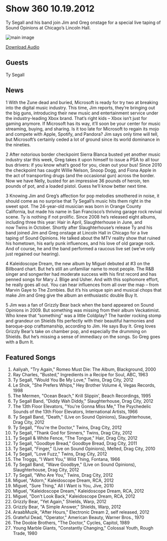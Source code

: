 # Show 360 10.19.2012
Ty Segall and his band join Jim and Greg onstage for a special live taping of Sound Opinions at Chicago’s Lincoln Hall.

![main image](http://www.soundopinions.org/images/2012/tysegall.jpg)

[Download Audio](http://audio.soundopinions.org/streams/2012/10/so_20121019.m3u)

## Guests
Ty Segall

## News
1 With the Zune dead and buried, Microsoft is ready for try two at breaking into the digital music industry. This time, Jim reports, they’re bringing out the big guns, introducing their new music and entertainment service under the industry-leading Xbox brand. That’s right kids – Xbox isn’t just for gaming anymore. If Microsoft has its way, it’ll soon be your center for music streaming, buying, and sharing. Is it too late for Microsoft to regain its mojo and compete with Apple, Spotify, and Pandora? Jim says only time will tell, but Microsoft’s certainly ceded a lot of ground since its world dominance in the nineties.

2 After notorious border checkpoint Sierra Blanca busted yet another music industry star this week, Greg takes it upon himself to issue a PSA to all tour bus drivers: if you know what’s good for you, clean out your bus! Since 2010 the checkpoint has caught Willie Nelson, Snoop Dogg, and Fiona Apple in the act of transporting drugs (and the occasional gun) across the border. Now we have Nelly, busted for an impressive 36 pounds of heroin, ten pounds of pot, and a loaded pistol. Guess he’ll know better next time.

3 Knowing Jim and Greg’s affection for pop melodies smothered in noise, it should come as no surprise that Ty Segall’s music hits them right in the sweet spot. The 24-year-old musician was born in Orange County California, but made his name in San Francisco’s thriving garage rock revival scene. Ty is nothing if not prolific. Since 2008 he’s released eight albums, including three this year: Hair in April, Slaughterhouse in June, and now Twins in October. Shortly after Slaughterhouse’s release Ty and his band joined Jim and Greg onstage at Lincoln Hall in Chicago for a live taping of Sound Opinions. He talked about the MTV reality show that ruined his hometown, his early punk influences, and his love of old garage rock. And of course, he and the band performed a raucous live set (we’ve only just regained our hearing).

4 Kaleidoscope Dream, the new album by Miguel debuted at #3 on the Billboard chart. But he’s still an unfamiliar name to most people. The R&B singer and songwriter had moderate success with his first record and has penned songs for Mary J. Blige and Usher. And with this sophomore effort, he really goes all out. You can hear influences from all over the map – from Marvin Gaye to The Zombies. But it’s his unique spin and musical chops that make Jim and Greg give the album an enthusiastic double Buy It.

5 Jim was a fan of Grizzly Bear back when the band appeared on Sound Opinions in 2009. But something was missing from their album Veckatimist. Who knew that “something” was a little Coldplay? The harder rocking stomp and grandeur on Shields fits perfectly with their beautiful harmonies and baroque-pop craftsmanship, according to Jim. He says Buy It. Greg loves Grizzly Bear’s take on chamber pop, and especially the drumming on Shields. But he’s missing a sense of immediacy on the songs. So Greg goes with a Burn It.

                                                                

## Featured Songs
1. Aaliyah, "Try Again," Romeo Must Die: The Album, Blackground, 2000
2. Ray Charles, "Busted," Ingredients in a Recipe for Soul, ABC, 1963
3. Ty Segall, "Would You Be My Love," Twins, Drag City, 2012
4. Le Shok, "She Prefers Whips," Hey Brother Volume 4, Vegas Records, 1998
5. The Mermen, "Ocean Beach," Krill Slippin', Beach Recordings, 1995
6. Ty Segall Band, "Diddy Wah Diddy," Slaughterhouse, Drag City, 2012
7. The 13th Floor Elevators, "You're Gonna Miss Me," The Psychedelic Sounds of the 13th Floor Elevators, International Artists, 1966
8. Ty Segall Band, "Death," (Live on Sound Opinions), Slaughterhouse, Drag City, 2012
9. Ty Segall, "You're the Doctor," Twins, Drag City, 2012
10. Ty Segall, "Thank God for Sinners," Twins, Drag City, 2012
11. Ty Segall & White Fence, "The Tongue," Hair, Drag City, 2012
12. Ty Segall, "Goodbye Bread," Goodbye Bread, Drag City, 2011
13. Ty Segall, "Finger," (Live on Sound Opinions), Melted, Drag City, 2010
14. Ty Segall, "Love Fuzz," Twins, Drag City, 2012
15. The Troggs, "I Want You," Wild Thing, Fontana, 1966
16. Ty Segall Band, "Wave Goodbye," (Live on Sound Opinions), Slaughterhouse, Drag City, 2012
17. Ty Segall, "Who Are You," Twins, Drag City, 2012
18. Miguel, "Adorn," Kaleidoscope Dream, RCA, 2012
19. Miguel, "Sure Thing," All I Want is You, Jive, 2010
20. Miguel, "Kaleidoscope Dream," Kaleidoscope Dream, RCA, 2012
21. Miguel, "Don't Look Back," Kaleidoscope Dream, RCA, 2012
22. Grizzly Bear, "Yet Again," Shields, Warp, 2012
23. Grizzly Bear, "A Simple Answer," Shields, Warp, 2012
24. AraabMuzik, "After Hours," Electronic Dream 2, self released, 2012
25. Grateful Dead, "Operator," American Beauty, Warner Bros., 1970
26. The Doobie Brothers, "The Doctor," Cycles, Capitol, 1989
27. Young Marble Giants, "Constantly Changing," Colossal Youth, Rough Trade, 1980
